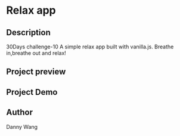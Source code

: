 # Relax app

## Description
30Days challenge-10 A simple relax app built with vanilla.js.
Breathe in,breathe out and relax!

## Project preview

## Project Demo

## Author 
Danny Wang